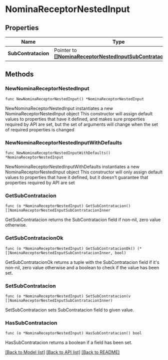 # NominaReceptorNestedInput

## Properties

Name | Type | Description | Notes
------------ | ------------- | ------------- | -------------
**SubContratacion** | Pointer to [**[]NominaReceptorNestedInputSubContratacionInner**](NominaReceptorNestedInputSubContratacionInner.md) |  | [optional] 

## Methods

### NewNominaReceptorNestedInput

`func NewNominaReceptorNestedInput() *NominaReceptorNestedInput`

NewNominaReceptorNestedInput instantiates a new NominaReceptorNestedInput object
This constructor will assign default values to properties that have it defined,
and makes sure properties required by API are set, but the set of arguments
will change when the set of required properties is changed

### NewNominaReceptorNestedInputWithDefaults

`func NewNominaReceptorNestedInputWithDefaults() *NominaReceptorNestedInput`

NewNominaReceptorNestedInputWithDefaults instantiates a new NominaReceptorNestedInput object
This constructor will only assign default values to properties that have it defined,
but it doesn't guarantee that properties required by API are set

### GetSubContratacion

`func (o *NominaReceptorNestedInput) GetSubContratacion() []NominaReceptorNestedInputSubContratacionInner`

GetSubContratacion returns the SubContratacion field if non-nil, zero value otherwise.

### GetSubContratacionOk

`func (o *NominaReceptorNestedInput) GetSubContratacionOk() (*[]NominaReceptorNestedInputSubContratacionInner, bool)`

GetSubContratacionOk returns a tuple with the SubContratacion field if it's non-nil, zero value otherwise
and a boolean to check if the value has been set.

### SetSubContratacion

`func (o *NominaReceptorNestedInput) SetSubContratacion(v []NominaReceptorNestedInputSubContratacionInner)`

SetSubContratacion sets SubContratacion field to given value.

### HasSubContratacion

`func (o *NominaReceptorNestedInput) HasSubContratacion() bool`

HasSubContratacion returns a boolean if a field has been set.


[[Back to Model list]](../README.md#documentation-for-models) [[Back to API list]](../README.md#documentation-for-api-endpoints) [[Back to README]](../README.md)


